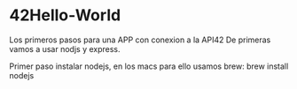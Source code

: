 # 42Hello-World
Los primeros pasos para una APP con conexion a la API42
De primeras vamos a usar nodjs y express.

Primer paso instalar nodejs, en los macs para ello usamos brew:
brew install nodejs
